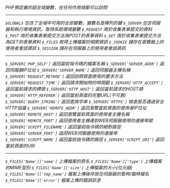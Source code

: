 *PHP預定義的超全域變數，在任何作用域都可以訪問*

***

*`$GLOBALS` 包含了全域中可用的全部變數，變數名是陣列的鍵*
*`$_SERVER` 包含伺服器和執行環境資訊，取得系統環境變數*
*`$_REQUEST` 用於收集表單提交的資料*
*`$_POST` 用於收集表單提交方法為POST的表單資料*
*`$_GET` 用於收集表單提交方法為GET的表單資料*
*`$_FILES` 取得上傳檔案的相關資訊*
*`$_COOKIE` 儲存在瀏覽器上的使用者會話資訊*
*`$_SESSION` 儲存在伺服器上的使用者會話資訊*

***

*`$_SERVER['PHP_SELF']` 返回當前指令碼的檔案名稱*
*`$_SERVER['SERVER_ADDR']` 返回伺服器IP位址*
*`$_SERVER['SERVER_NAME']` 返回伺服器主機名稱*
*`$_SERVER['REQUEST_METHOD']` 返回訪問頁面使用的要求方法*
*`$_SERVER['REQUEST_TIME']` 返回請求開始時的時間戳*
*`$_SERVER['HTTP_ACCEPT']` 返回當前請求的標頭*
*`$_SERVER['HTTP_HOST']` 返回當前請求的HOST頭*
*`$_SERVER['HTTP_REFERER']` 返回當前頁面的完整URL(不可靠)*
*`$_SERVER['QUERY_STRING']` 返回查詢字串*
*`$_SERVER['HTTPS']` 檢查是否通過安全HTTP協議*
*`$_SERVER['REMOTE_ADDR']` 返回瀏覽當前頁面的使用者IP位址*
*`$_SERVER['REMOTE_HOST']` 返回瀏覽當前頁面的使用者主機名稱*
*`$_SERVER['REMOTE_PORT']` 返回使用者主機連到WEB伺服器使用的連接埠號*
*`$_SERVER['SCRIPT_FILENAME']` 返回當前指令碼的絕對路徑*
*`$_SERVER['SERVER_PORT']` 返回WEB伺服器使用的連接埠*
*`$_SERVER['SCRIPT_NAME']` 返回當前指令碼的路徑*
*`$_SERVER['SCRIPT_URI']` 返回當前頁面的URI*

***

*`$_FILES['Name']['name']` 上傳檔案的原名*
*`$_FILES['Name']['type']` 上傳檔案的MIME型別*
*`$_FILES['Name']['size']` 上傳檔案的大小(位元組)*
*`$_FILES['Name']['tmp_name']` 檔案上傳後存放在伺服器的暫時/臨時檔名*
*`$_FILES['Name']['error']` 檔案上傳的錯誤訊息*
